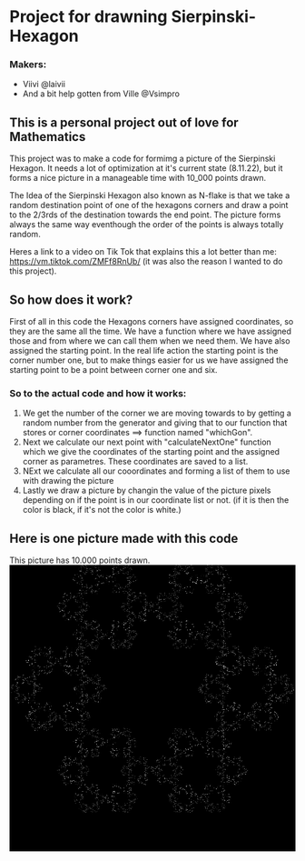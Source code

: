 # Project for drawning Sierpinski-Hexagon

### Makers:
* Viivi @laivii
* And a bit help gotten from Ville @Vsimpro

## This is a personal project out of love for Mathematics

This project was to make a code for formimg a picture of the Sierpinski Hexagon.
It needs a lot of optimization at it's current state (8.11.22), but it forms a nice picture in a manageable time with 10_000 points drawn.

The Idea of the Sierpinski Hexagon also known as N-flake is that we take a random destination point of one of the hexagons corners and draw a point to the 2/3rds of the destination towards the end point. The picture forms always the same way eventhough the order of the points is always totally random. 

Heres a link to a video on Tik Tok that explains this a lot better than me: https://vm.tiktok.com/ZMFf8RnUb/ (it was also the reason I wanted to do this project).

## So how does it work?

First of all in this code the Hexagons corners have assigned coordinates, so they are the same all the time. We have a function where we have assigned those and from where we can call them when we need them. We have also assigned the starting point. In the real life action the starting point is the corner number one, but to make things easier for us we have assigned the starting point to be a point between corner one and six.

### So to the actual code and how it works:
1.  We get the number of the corner we are moving towards to by getting a random number from the generator and giving that to our function that stores or corner coordinates ==> function named "whichGon".
2.  Next we calculate our next point with "calculateNextOne" function which we give the coordinates of the starting point and the assigned corner as parametres. These coordinates are saved to a list.
3.  NExt we calculate all our cooordinates and forming a list of them to use with drawing the picture
4.  Lastly we draw a picture by changin the value of the picture pixels depending on if the point is in our coordinate list or not. (if it is then the color is black, if it's not the color is white.)

## Here is one picture made with this code
This picture has 10.000 points drawn.
![alt text](https://github.com/laivii/Sierpinski/blob/main/Python/pictures/sierpinski10_000_black.png?raw=true)
